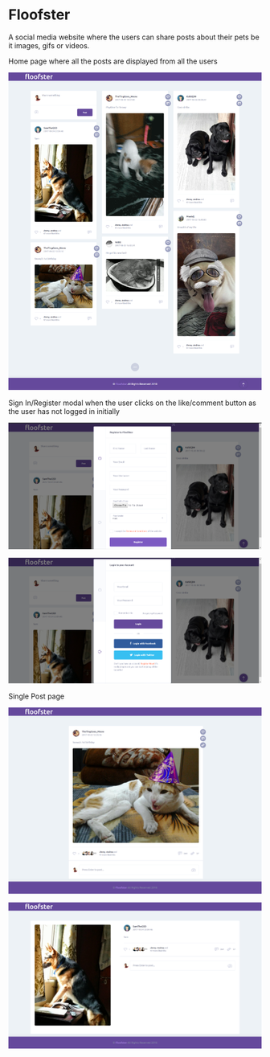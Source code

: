 # Floofster
A social media website where the users can share posts about their pets be it images, gifs or videos.

Home page where all the posts are displayed from all the users

![](screenshots/1.png)

Sign In/Register modal when the user clicks on the like/comment button as the user has not logged in initially

![](screenshots/2.png)

![](screenshots/3.png)

Single Post page

![](screenshots/4.png)

![](screenshots/5.png)
